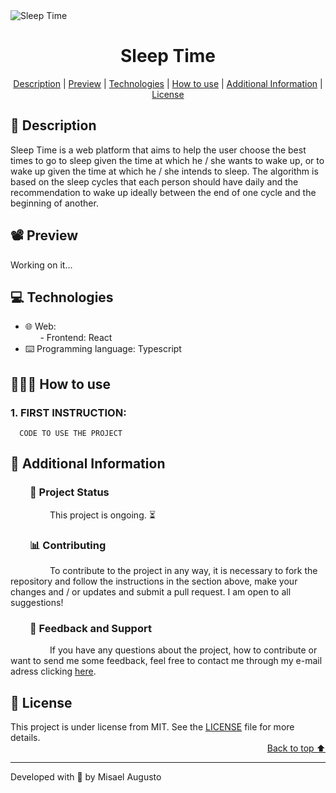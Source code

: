 <img id="cover" align="center" src="https://ik.imagekit.io/ocq8ayf2ug/sleep-time-cover_PK0CdZn8Kj.png" alt="Sleep Time" />

<h1 id="title" align="center">Sleep Time</h1>

<div align="center">
  <a href="#description">Description</a> |
  <a href="#preview">Preview</a> |
  <a href="#technologies">Technologies</a> |
  <a href="#how-to-use">How to use</a> |
  <a href="#info">Additional Information</a> |
  <a href="#license">License</a>
</div>

<h2 id="description">📑️ Description</h2>
<p>
  Sleep Time is a web platform that aims to help the user choose the best times to go to sleep given the time at which he / she wants to wake up, or to wake up given the time at which he / she intends to sleep. The algorithm is based on the sleep cycles that each person should have daily and the recommendation to wake up ideally between the end of one cycle and the beginning of another.
</p>

<h2 id="preview">📽️ Preview</h2>

Working on it...

<h2 id="technologies">💻️ Technologies</h2>
<ul>
  <li>🌐️ Web:</li>
  <div>&nbsp;&nbsp;&nbsp;&nbsp;&nbsp;&nbsp;- Frontend: React</li></div>
  <li>⌨️ Programming language: Typescript</li>
</ul>

<h2 id="how-to-use">👨🏽‍💻️ How to use</h2>
<h3>1. FIRST INSTRUCTION:</h3>

```
  CODE TO USE THE PROJECT
```

<h2 id="info">📌️ Additional Information</h2>
<h3 id="status">&nbsp;&nbsp;&nbsp;&nbsp;&nbsp;&nbsp;&nbsp;&nbsp;🔎️ Project Status</h3>
<p>
&nbsp;&nbsp;&nbsp;&nbsp;&nbsp;&nbsp;&nbsp;&nbsp;&nbsp;&nbsp;&nbsp;&nbsp;&nbsp;&nbsp;&nbsp;&nbsp;This project is ongoing. ⏳️</p>

<h3 id="contributing">&nbsp;&nbsp;&nbsp;&nbsp;&nbsp;&nbsp;&nbsp;&nbsp;📊️ Contributing</h3>
<p>
&nbsp;&nbsp;&nbsp;&nbsp;&nbsp;&nbsp;&nbsp;&nbsp;&nbsp;&nbsp;&nbsp;&nbsp;&nbsp;&nbsp;&nbsp;&nbsp;To contribute to the project in any way, it is necessary to fork the repository and follow the instructions in the section above, make your changes and / or updates and submit a pull request. I am open to all suggestions!</p>

<h3 id="feedback-support">&nbsp;&nbsp;&nbsp;&nbsp;&nbsp;&nbsp;&nbsp;&nbsp;💬️ Feedback and Support</h3>
<p>
&nbsp;&nbsp;&nbsp;&nbsp;&nbsp;&nbsp;&nbsp;&nbsp;&nbsp;&nbsp;&nbsp;&nbsp;&nbsp;&nbsp;&nbsp;&nbsp;If you have any questions about the project, how to contribute or want to send me some feedback, feel free to contact me through my e-mail adress clicking <a href="https://mail.google.com/mail/u/0/?view=cm&fs=1&to=misael.costa@ccc.ufcg.edu.br&su=(Feedback or Support) for 'Sleep Time'&tf=1">here</a>.</p>

<h2 id="license">📜️ License</h2>
<div>
  <div>
    This project is under license from MIT. See the <a href="LICENSE">LICENSE</a> file for more details.
  </div>
  <div align="right">
    <a href="#cover">Back to top ⬆️</a>
  </div>
</div>

---
<p>Developed with 💙️ by Misael Augusto</p>
